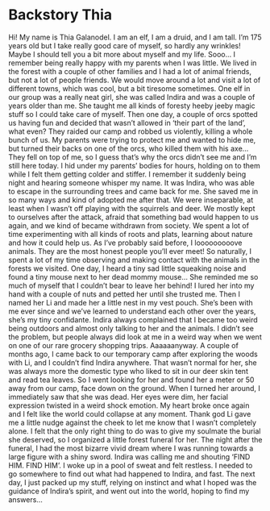Backstory Thia
================================

Hi! My name is Thia Galanodel. I am an elf, I am a druid, and I am tall. I’m 175 years old but I take really good care of myself, so hardly any wrinkles! Maybe I should tell you a bit more about myself and my life. Sooo… I remember being really happy with my parents when I was little. We lived in the forest with a couple of other families and I had a lot of animal friends, but not a lot of people friends. We would move around a lot and visit a lot of different towns, which was cool, but a bit tiresome sometimes. One elf in our group was a really neat girl, she was called Indira and was a couple of years older than me. She taught me all kinds of foresty heeby jeeby magic stuff so I could take care of myself. Then one day, a couple of orcs spotted us having fun and decided that wasn’t allowed in ‘their part of the land’, what even? They raided our camp and robbed us violently, killing a whole bunch of us. My parents were trying to protect me and wanted to hide me, but turned their backs on one of the orcs, who killed them with his axe… They fell on top of me, so I guess that’s why the orcs didn’t see me and I’m still here today. I hid under my parents’ bodies for hours, holding on to them while I felt them getting colder and stiffer. I remember it suddenly being night and hearing someone whisper my name. It was Indira, who was able to escape in the surrounding trees and came back for me. She saved me in so many ways and kind of adopted me after that. We were inseparable, at least when I wasn’t off playing with the squirrels and deer. We mostly kept to ourselves after the attack, afraid that something bad would happen to us again, and we kind of became withdrawn from society. We spent a lot of time experimenting with all kinds of roots and plats, learning about nature and how it could help us. As I’ve probably said before, I looooooooove animals. They are the most honest people you’ll ever meet! So naturally, I spent a lot of my time observing and making contact with the animals in the forests we visited. One day, I heard a tiny sad little squeaking noise and found a tiny mouse next to her dead mommy mouse… She reminded me so much of myself that I couldn’t bear to leave her behind! I lured her into my hand with a couple of nuts and petted her until she trusted me. Then I named her Li and made her a little nest in my vest pouch. She’s been with me ever since and we’ve learned to understand each other over the years, she’s my tiny confidante. Indira always complained that I became too weird being outdoors and almost only talking to her and the animals. I didn’t see the problem, but people always did look at me in a weird way when we went on one of our rare grocery shopping trips. Aaaaaanyway. A couple of months ago, I came back to our temporary camp after exploring the woods with Li, and I couldn’t find Indira anywhere. That wasn’t normal for her, she was always more the domestic type who liked to sit in our deer skin tent and read tea leaves. So I went looking for her and found her a meter or 50 away from our camp, face down on the ground. When I turned her around, I immediately saw that she was dead. Her eyes were dim, her facial expression twisted in a weird shock emotion. My heart broke once again and I felt like the world could collapse at any moment. Thank god Li gave me a little nudge against the cheek to let me know that I wasn’t completely alone. I felt that the only right thing to do was to give my soulmate the burial she deserved, so I organized a little forest funeral for her. The night after the funeral, I had the most bizarre vivid dream where I was running towards a large figure with a shiny sword. Indira was calling me and shouting ‘FIND HIM. FIND HIM’. I woke up in a pool of sweat and felt restless. I needed to go somewhere to find out what had happened to Indira, and fast. The next day, I just packed up my stuff, relying on instinct and what I hoped was the guidance of Indira’s spirit, and went out into the world, hoping to find my answers…

